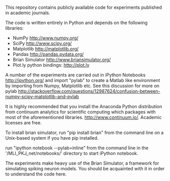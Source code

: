 This repository contains publicly available code for experiments published in academic journals.

The code is written entirely in Python and depends on the following libraries:
- NumPy http://www.numpy.org/
- SciPy http://www.scipy.org/
- Matplotlib http://matplotlib.org/
- Pandas http://pandas.pydata.org/
- Brian Simulator http://www.briansimulator.org/
- Plot.ly python bindings: http://plot.ly

A number of the experiments are carried out in iPython Notebooks http://ipython.org/ and import "pylab" to create a
Matlab like environment by importing from Numpy, Matplotlib etc.  See this discussion for more on pylab
http://stackoverflow.com/questions/12987624/confusion-between-numpy-scipy-matplotlib-and-pylab

It is highly recommended that you install the Anaconda Python distribution from continuum analytics
for scientific computing which packages with most of the aforementioned libraries. http://www.continuum.io/.  Academic
licenses are free.

To install brian simulator, run "pip install brian" from the command line on a Unix-based system if you have pip
installed.

run "ipython notebook --pylab=inline" from the command line in the '/MLI_PKJ_net/notebooks/' directory to start iPython
notebook.

The experiments make heavy use of the Brian Simulator, a framework for simulating spiking neuron models.  You should be
acquainted with it in order to understand the code here.
